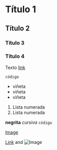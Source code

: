 # Título 1
## Título 2
### Título 3
### Título 4
Texto
[link](http://www.geometriadinamica.cl)

``` 
código
```
- viñeta
- viñeta
- viñeta

1. Lista numerada
2. Lista numerada

**negrita**
_cursiva_
`código`

[Image](https://pbs.twimg.com/profile_images/1180793039700275203/dJEvAj5W_400x400.jpg)


[Link](url) and ![Image](https://cdn-images-1.listennotes.com/podcasts/coloquio/coloquio-de-la-comunidad-1FC9uelmqUc-kufD7JEOR5P.1400x1400.jpg)
```
